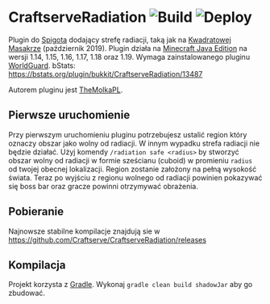 CraftserveRadiation ![Build](https://github.com/Craftserve/CraftserveRadiation/workflows/Build/badge.svg) ![Deploy](https://github.com/Craftserve/CraftserveRadiation/workflows/Deploy/badge.svg)
===================

Plugin do [Spigota](https://spigotmc.org/) dodający strefę radiacji, taką jak na [Kwadratowej Masakrze](https://kwadratowa.tv) (październik 2019).
Plugin działa na [Minecraft Java Edition](https://minecraft.net) na wersji 1.14, 1.15, 1.16, 1.17, 1.18 oraz 1.19. Wymaga zainstalowanego pluginu [WorldGuard](https://enginehub.org/worldguard/).
bStats: https://bstats.org/plugin/bukkit/CraftserveRadiation/13487

Autorem pluginu jest [TheMolkaPL](https://github.com/TheMolkaPL).

Pierwsze uruchomienie
---

Przy pierwszym uruchomieniu pluginu potrzebujesz ustalić region który oznaczy obszar jako wolny od radiacji. W innym wypadku strefa radiacji nie będzie działać. Użyj komendy `/radiation safe <radius>` by stworzyć obszar wolny od radiacji w formie sześcianu (cuboid) w promieniu `radius` od twojej obecnej lokalizacji. Region zostanie założony na pełną wysokość świata. Teraz po wyjściu z regionu wolnego od radiacji powinien pokazywać się boss bar oraz gracze powinni otrzymywać obrażenia.

Pobieranie
---

Najnowsze stabilne kompilacje znajdują sie w https://github.com/Craftserve/CraftserveRadiation/releases

Kompilacja
---

Projekt korzysta z [Gradle](https://gradle.org). Wykonaj `gradle clean build shadowJar` aby go zbudować.
